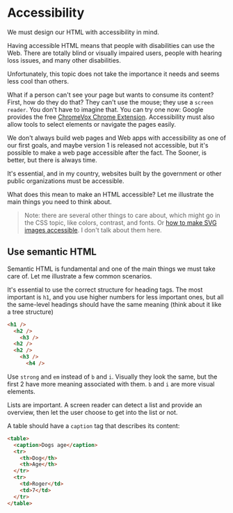 # Accessibility

We must design our HTML with accessibility in mind.

Having accessible HTML means that people with disabilities can use the Web. There are totally blind or visually impaired users, people with hearing loss issues, and many other disabilities.

Unfortunately, this topic does not take the importance it needs and seems less cool than others.

What if a person can't see your page but wants to consume its content? First, how do they do that? They can't use the mouse; they use a `screen reader`. You don't have to imagine that. You can try one now: Google provides the free [ChromeVox Chrome Extension](https://chrome.google.com/webstore/detail/screen-reader/kgejglhpjiefppelpmljglcjbhoiplfn). Accessibility must also allow tools to select elements or navigate the pages easily.

We don't always build web pages and Web apps with accessibility as one of our first goals, and maybe version 1 is released not accessible, but it's possible to make a web page accessible after the fact. The Sooner, is better, but there is always time.

It's essential, and in my country, websites built by the government or other public organizations must be accessible.

What does this mean to make an HTML accessible? Let me illustrate the main things you need to think about.

> Note: there are several other things to care about, which might go in the CSS topic, like colors, contrast, and fonts. Or [how to make SVG images accessible](https://css-tricks.com/accessible-svgs/). I don't talk about them here.

## Use semantic HTML

Semantic HTML is fundamental and one of the main things we must take care of. Let me illustrate a few common scenarios.

It's essential to use the correct structure for heading tags. The most important is `h1`, and you use higher numbers for less important ones, but all the same-level headings should have the same meaning (think about it like a tree structure)

```html
<h1 />
  <h2 />
    <h3 />
  <h2 />
  <h2 />
    <h3 />
      <h4 />
```

Use `strong` and `em` instead of `b` and `i`. Visually they look the same, but the first 2 have more meaning associated with them. `b` and `i` are more visual elements.

Lists are important. A screen reader can detect a list and provide an overview, then let the user choose to get into the list or not.

A table should have a `caption` tag that describes its content:

```html
<table>
  <caption>Dogs age</caption>
  <tr>
    <th>Dog</th>
    <th>Age</th>
  </tr>
  <tr>
    <td>Roger</td>
    <td>7</td>
  </tr>
</table>
```
